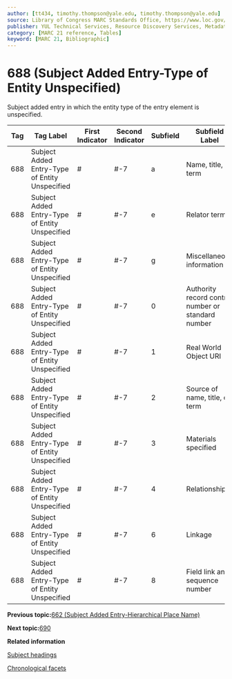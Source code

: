 ```yaml
---
author: [tt434, timothy.thompson@yale.edu, timothy.thompson@yale.edu]
source: Library of Congress MARC Standards Office, https://www.loc.gov/marc/bibliographic/bd688.html
publisher: YUL Technical Services, Resource Discovery Services, Metadata Services Unit
category: [MARC 21 reference, Tables]
keyword: [MARC 21, Bibliographic]
---
```


# 688 \(Subject Added Entry-Type of Entity Unspecified\)

Subject added entry in which the entity type of the entry element is unspecified.

|Tag|Tag Label|First Indicator|Second Indicator|Subfield|Subfield Label|Repeatable|
|---|---------|---------------|----------------|--------|--------------|----------|
|688|Subject Added Entry-Type of Entity Unspecified|\#|\#-7|a|Name, title, or term|F|
|688|Subject Added Entry-Type of Entity Unspecified|\#|\#-7|e|Relator term|T|
|688|Subject Added Entry-Type of Entity Unspecified|\#|\#-7|g|Miscellaneous information|T|
|688|Subject Added Entry-Type of Entity Unspecified|\#|\#-7|0|Authority record control number or standard number|T|
|688|Subject Added Entry-Type of Entity Unspecified|\#|\#-7|1|Real World Object URI|T|
|688|Subject Added Entry-Type of Entity Unspecified|\#|\#-7|2|Source of name, title, or term|F|
|688|Subject Added Entry-Type of Entity Unspecified|\#|\#-7|3|Materials specified|F|
|688|Subject Added Entry-Type of Entity Unspecified|\#|\#-7|4|Relationship|T|
|688|Subject Added Entry-Type of Entity Unspecified|\#|\#-7|6|Linkage|F|
|688|Subject Added Entry-Type of Entity Unspecified|\#|\#-7|8|Field link and sequence number|T|

**Previous topic:**[662 \(Subject Added Entry-Hierarchical Place Name\)](../tables/662_bib_table.md)

**Next topic:**[690](../tables/690_bib_table.md)

**Related information**  


[Subject headings](../tasks/concepts/subject_headings.md)

[Chronological facets](../tasks/events/chronological_facets.md)

